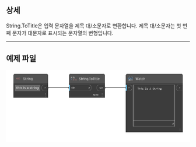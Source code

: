 ## 상세
String.ToTitle은 입력 문자열을 제목 대/소문자로 변환합니다. 제목 대/소문자는 첫 번째 문자가 대문자로 표시되는 문자열의 변형입니다.
___
## 예제 파일

![String.ToTitle](./DSCore.String.ToTitle_img.png)
